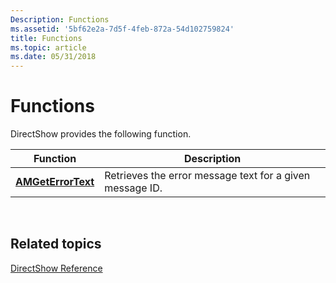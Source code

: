 ```yaml
---
Description: Functions
ms.assetid: '5bf62e2a-7d5f-4feb-872a-54d102759824'
title: Functions
ms.topic: article
ms.date: 05/31/2018
---
```


# Functions

DirectShow provides the following function.



| Function                                 | Description                                              |
|------------------------------------------|----------------------------------------------------------|
| [**AMGetErrorText**](https://msdn.microsoft.com/en-us/library/Dd373430(v=VS.85).aspx) | Retrieves the error message text for a given message ID. |



 

## Related topics

<dl> <dt>

[DirectShow Reference](directshow-reference.md)
</dt> </dl>

 

 



